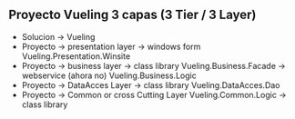 ## Proyecto Vueling 3 capas (3 Tier / 3 Layer)
* Solucion -> Vueling
* Proyecto -> presentation layer -> windows form
	Vueling.Presentation.Winsite 
* Proyecto -> business layer -> class library
	Vueling.Business.Facade -> webservice (ahora no)
	Vueling.Business.Logic
* Proyecto -> DataAcces Layer -> class library
	Vueling.DataAcces.Dao
* Proyecto -> Common or cross Cutting Layer 
	Vueling.Common.Logic -> class library